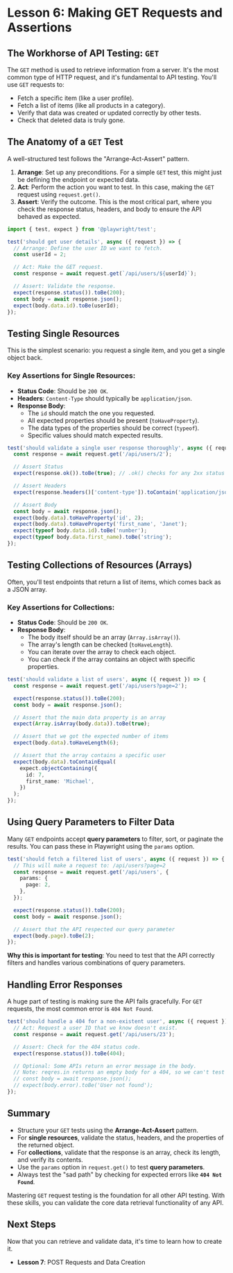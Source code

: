 # Lesson 6: Making GET Requests and Assertions

## The Workhorse of API Testing: `GET`

The `GET` method is used to retrieve information from a server. It's the most common type of HTTP request, and it's fundamental to API testing. You'll use `GET` requests to:
-   Fetch a specific item (like a user profile).
-   Fetch a list of items (like all products in a category).
-   Verify that data was created or updated correctly by other tests.
-   Check that deleted data is truly gone.

## The Anatomy of a `GET` Test

A well-structured test follows the "Arrange-Act-Assert" pattern.

1.  **Arrange**: Set up any preconditions. For a simple `GET` test, this might just be defining the endpoint or expected data.
2.  **Act**: Perform the action you want to test. In this case, making the `GET` request using `request.get()`.
3.  **Assert**: Verify the outcome. This is the most critical part, where you check the response status, headers, and body to ensure the API behaved as expected.

```typescript
import { test, expect } from '@playwright/test';

test('should get user details', async ({ request }) => {
  // Arrange: Define the user ID we want to fetch.
  const userId = 2;

  // Act: Make the GET request.
  const response = await request.get(`/api/users/${userId}`);

  // Assert: Validate the response.
  expect(response.status()).toBe(200);
  const body = await response.json();
  expect(body.data.id).toBe(userId);
});
```

## Testing Single Resources

This is the simplest scenario: you request a single item, and you get a single object back.

### Key Assertions for Single Resources:
-   **Status Code**: Should be `200 OK`.
-   **Headers**: `Content-Type` should typically be `application/json`.
-   **Response Body**:
    -   The `id` should match the one you requested.
    -   All expected properties should be present (`toHaveProperty`).
    -   The data types of the properties should be correct (`typeof`).
    -   Specific values should match expected results.

```typescript
test('should validate a single user response thoroughly', async ({ request }) => {
  const response = await request.get('/api/users/2');

  // Assert Status
  expect(response.ok()).toBe(true); // .ok() checks for any 2xx status

  // Assert Headers
  expect(response.headers()['content-type']).toContain('application/json');

  // Assert Body
  const body = await response.json();
  expect(body.data).toHaveProperty('id', 2);
  expect(body.data).toHaveProperty('first_name', 'Janet');
  expect(typeof body.data.id).toBe('number');
  expect(typeof body.data.first_name).toBe('string');
});
```

## Testing Collections of Resources (Arrays)

Often, you'll test endpoints that return a list of items, which comes back as a JSON array.

### Key Assertions for Collections:
-   **Status Code**: Should be `200 OK`.
-   **Response Body**:
    -   The body itself should be an array (`Array.isArray()`).
    -   The array's length can be checked (`toHaveLength`).
    -   You can iterate over the array to check each object.
    -   You can check if the array contains an object with specific properties.

```typescript
test('should validate a list of users', async ({ request }) => {
  const response = await request.get('/api/users?page=2');

  expect(response.status()).toBe(200);
  const body = await response.json();

  // Assert that the main data property is an array
  expect(Array.isArray(body.data)).toBe(true);

  // Assert that we got the expected number of items
  expect(body.data).toHaveLength(6);

  // Assert that the array contains a specific user
  expect(body.data).toContainEqual(
    expect.objectContaining({
      id: 7,
      first_name: 'Michael',
    })
  );
});
```

## Using Query Parameters to Filter Data

Many `GET` endpoints accept **query parameters** to filter, sort, or paginate the results. You can pass these in Playwright using the `params` option.

```typescript
test('should fetch a filtered list of users', async ({ request }) => {
  // This will make a request to: /api/users?page=2
  const response = await request.get('/api/users', {
    params: {
      page: 2,
    },
  });

  expect(response.status()).toBe(200);
  const body = await response.json();

  // Assert that the API respected our query parameter
  expect(body.page).toBe(2);
});
```

**Why this is important for testing**: You need to test that the API correctly filters and handles various combinations of query parameters.

## Handling Error Responses

A huge part of testing is making sure the API fails gracefully. For `GET` requests, the most common error is `404 Not Found`.

```typescript
test('should handle a 404 for a non-existent user', async ({ request }) => {
  // Act: Request a user ID that we know doesn't exist.
  const response = await request.get('/api/users/23');

  // Assert: Check for the 404 status code.
  expect(response.status()).toBe(404);

  // Optional: Some APIs return an error message in the body.
  // Note: reqres.in returns an empty body for a 404, so we can't test this here.
  // const body = await response.json();
  // expect(body.error).toBe('User not found');
});
```

## Summary

-   Structure your `GET` tests using the **Arrange-Act-Assert** pattern.
-   For **single resources**, validate the status, headers, and the properties of the returned object.
-   For **collections**, validate that the response is an array, check its length, and verify its contents.
-   Use the `params` option in `request.get()` to test **query parameters**.
-   Always test the "sad path" by checking for expected errors like **`404 Not Found`**.

Mastering `GET` request testing is the foundation for all other API testing. With these skills, you can validate the core data retrieval functionality of any API.

## Next Steps

Now that you can retrieve and validate data, it's time to learn how to create it.
-   **Lesson 7**: POST Requests and Data Creation